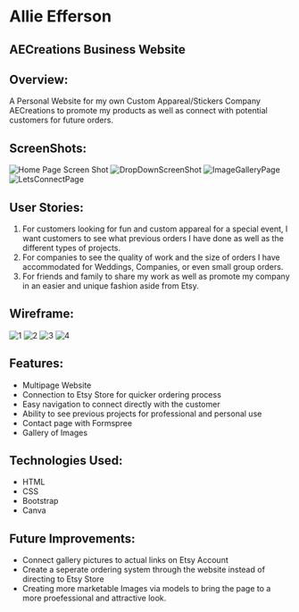 # Allie Efferson

## AECreations Business Website

## Overview:
A Personal Website for my own Custom Appareal/Stickers Company AECreations to promote my products as well as connect with potential customers for future orders. 

## ScreenShots:
![Home Page Screen Shot](https://github.com/user-attachments/assets/6dcf88dc-649a-4ea6-8073-8f58e6dfa91a)
![DropDownScreenShot](https://github.com/user-attachments/assets/84dfd580-3149-46c0-adeb-3bdb081704c1)
![ImageGalleryPage](https://github.com/user-attachments/assets/7a4f386a-9153-4a53-9460-17b2500aa189)
![LetsConnectPage](https://github.com/user-attachments/assets/a87dc181-14ce-4e4b-a70d-4c837aa3aba5)

## User Stories:
1. For customers looking for fun and custom appareal for a special event, I want customers to see what previous orders I have done as well as the different types of projects.
2. For companies to see the quality of work and the size of orders I have accommodated for Weddings, Companies, or even small group orders.
3. For friends and family to share my work as well as promote my company in an easier and unique fashion aside from Etsy.

## Wireframe:
![1](https://github.com/user-attachments/assets/9bc2717d-2bc8-4612-956d-4cc70070a4bf)
![2](https://github.com/user-attachments/assets/513494d8-fa73-4e30-9859-e347df5e71d9)
![3](https://github.com/user-attachments/assets/b1e11cdb-a6ea-4d9b-b03d-6ea25f5bdbe1)
![4](https://github.com/user-attachments/assets/d7e39957-717e-4a52-8a00-39357461a7b2)

## Features:
- Multipage Website
- Connection to Etsy Store for quicker ordering process
- Easy navigation to connect directly with the customer
- Ability to see previous projects for professional and personal use
- Contact page with Formspree
- Gallery of Images

## Technologies Used:
- HTML
- CSS
- Bootstrap
- Canva

## Future Improvements:
- Connect gallery pictures to actual links on Etsy Account
- Create a seperate ordering system through the website instead of directing to Etsy Store
- Creating more marketable Images via models to bring the page to a more proefessional and attractive look.



